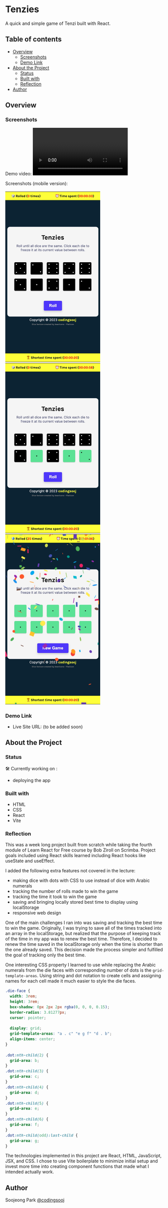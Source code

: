 # Tenzies

A quick and simple game of Tenzi built with React.

## Table of contents

- [Overview](#overview)
  - [Screenshots](#screenshots)
  - [Demo Link](#demo-link)
- [About the Project](#about-the-project)
  - [Status](#status)
  - [Built with](#built-with)
  - [Reflection](#reflection)
- [Author](#author)

## Overview

### Screenshots

Demo video:
<video src="https://user-images.githubusercontent.com/126619528/224119004-e2c7e9bf-12a3-49cc-aa61-d133d4e5d652.mov" type="video/mp4" controls>

Screenshots (mobile version):<br/><br/>
<img src="./tenzies-mobile1.jpg" width="300">
<img src="./tenzies-mobile2.jpg" width="300">
<img src="./tenzies-mobile3.jpg" width="300">

### Demo Link

- Live Site URL: (to be added soon)

## About the Project

### Status

🛠 Currently working on :

- deploying the app

### Built with

- HTML
- CSS
- React
- Vite

### Reflection

This was a week long project built from scratch while taking the fourth module of Learn React for Free course by Bob Ziroll on Scrimba. Project goals included using React skills learned including React hooks like useState and useEffect.

I added the following extra features not covered in the lecture:

- making dice with dots with CSS to use instead of dice with Arabic numerals
- tracking the number of rolls made to win the game
- tracking the time it took to win the game
- saving and bringing locally stored best time to display using localStorage
- responsive web design

One of the main challenges I ran into was saving and tracking the best time to win the game. Originally, I was trying to save all of the times tracked into an array in the localStorage, but realized that the purpose of keeping track of the time in my app was to renew the best time. Therefore, I decided to renew the time saved in the localStorage only when the time is shorter than the one already saved. This decision made the process simpler and fulfilled the goal of tracking only the best time.

One interesting CSS property I learned to use while replacing the Arabic numerals from the die faces with corresponding number of dots is the `grid-template-areas`. Using string and dot notation to create cells and assigning names for each cell made it much easier to style the die faces.

```css
.die-face {
  width: 3rem;
  height: 3rem;
  box-shadow: 0px 2px 2px rgba(0, 0, 0, 0.15);
  border-radius: 3.81277px;
  cursor: pointer;

  display: grid;
  grid-template-areas: "a . c" "e g f" "d . b";
  align-items: center;
}

.dot:nth-child(2) {
  grid-area: b;
}
.dot:nth-child(3) {
  grid-area: c;
}
.dot:nth-child(4) {
  grid-area: d;
}
.dot:nth-child(5) {
  grid-area: e;
}
.dot:nth-child(6) {
  grid-area: f;
}
.dot:nth-child(odd):last-child {
  grid-area: g;
}
```

The technologies implemented in this project are React, HTML, JavaScript, JSX, and CSS. I chose to use Vite boilerplate to minimize initial setup and invest more time into creating component functions that made what I intended actually work.

## Author

Soojeong Park [@codingsooj](https://twitter.com/codingsooj)
